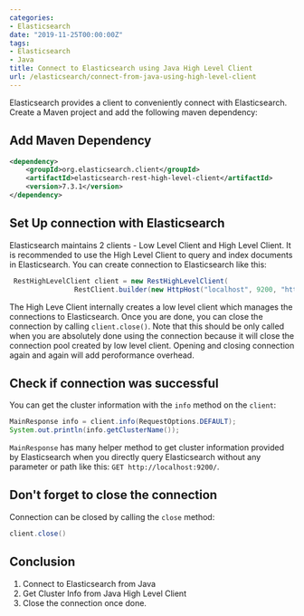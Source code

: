 ```yaml
---
categories:
- Elasticsearch
date: "2019-11-25T00:00:00Z"
tags:
- Elasticsearch
- Java
title: Connect to Elasticsearch using Java High Level Client
url: /elasticsearch/connect-from-java-using-high-level-client
---
```


Elasticsearch provides a client to conveniently connect with Elasticsearch. Create a Maven project and add the following maven dependency:

## Add Maven Dependency
```xml
<dependency>
    <groupId>org.elasticsearch.client</groupId>
    <artifactId>elasticsearch-rest-high-level-client</artifactId>
    <version>7.3.1</version>
</dependency>
```

## Set Up connection with Elasticsearch
Elasticsearch maintains 2 clients - Low Level Client and High Level Client. It is recommended to use the High Level Client to query and index documents in Elasticsearch. You can create connection to Elasticsearch like this:
```java
 RestHighLevelClient client = new RestHighLevelClient(
                RestClient.builder(new HttpHost("localhost", 9200, "http")));
```
The High Leve Client internally creates a low level client which manages the connections to Elasticsearch. Once you are done, you can close the connection by calling `client.close()`. Note that this should be only called when you are absolutely done using the connection because it will close the connection pool created by low level client. Opening and closing connection again and again will add peroformance overhead.

## Check if connection was successful
You can get the cluster information with the `info` method on the `client`:
```java
MainResponse info = client.info(RequestOptions.DEFAULT);
System.out.println(info.getClusterName());
```
`MainResponse` has many helper method to get cluster information provided by Elasticsearch when you directly query Elasticsearch without any parameter or path like this: `GET http://localhost:9200/`.


## Don't forget to close the connection
Connection can be closed by calling the `close` method:
```java
client.close()
```

## Conclusion
1. Connect to Elasticsearch from Java
2. Get Cluster Info from Java High Level Client
3. Close the connection once done.
